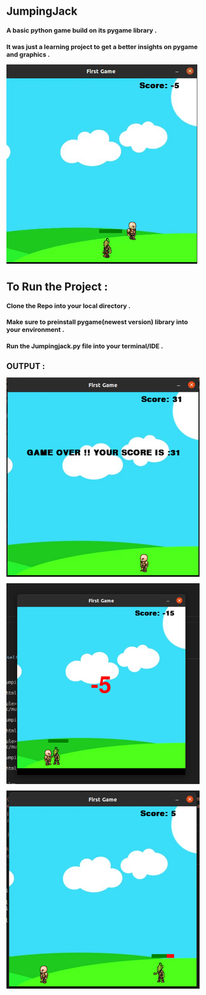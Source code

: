 # JumpingJack

### A basic python game build on its pygame library .
### It was just a learning project to get a better insights on pygame and graphics .

![](https://github.com/SouravGupta45/JumpingJack/blob/master/Output/Out.gif )

# To Run the Project :

### Clone the Repo into your local directory .</br>
### Make sure to preinstall pygame(newest version) library into your environment .</br>
### Run the Jumpingjack.py file into your terminal/IDE .



## OUTPUT :


![alt text](https://github.com/SouravGupta45/JumpingJack/blob/master/Output/gameover.png )

![alt text](https://github.com/SouravGupta45/JumpingJack/blob/master/Output/Hit.png )

![alt text](https://github.com/SouravGupta45/JumpingJack/blob/master/Output/ingame.png )
